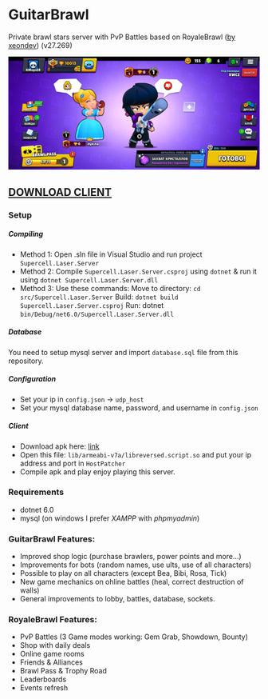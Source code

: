 # GuitarBrawl
Private brawl stars server with PvP Battles based on RoyaleBrawl ([by xeondev](https://ginhub.com/xeondev1337)) (v27.269)

![Screenshot](https://github.com/xmopser/GuitarBrawl/blob/main/screenshots/Screenshot_2025-01-26-01-12-48-136_com.miokiru.pianobrawl.jpg)

## [DOWNLOAD CLIENT](https://drive.google.com/file/d/1pZ2p6oQYDy1TWe5joe6C296Wj1EufDe9/view?usp=sharing)

### Setup
##### Compiling
- Method 1: Open .sln file in Visual Studio and run project `Supercell.Laser.Server`
- Method 2: Compile `Supercell.Laser.Server.csproj` using `dotnet` & run it using `dotnet Supercell.Laser.Server.dll`
- Method 3: Use these commands:
Move to directory: `cd src/Supercell.Laser.Server`
Build: `dotnet build Supercell.Laser.Server.csproj`
Run: dotnet `bin/Debug/net6.0/Supercell.Laser.Server.dll`
##### Database
You need to setup mysql server and import `database.sql` file from this repository.
##### Configuration
- Set your ip in `config.json` -> `udp_host`
- Set your mysql database name, password, and username in `config.json`
##### Client
- Download apk here: [link](https://drive.google.com/file/d/1pZ2p6oQYDy1TWe5joe6C296Wj1EufDe9/view?usp=sharing)
- Open this file: `lib/armeabi-v7a/libreversed.script.so` and put your ip address and port in `HostPatcher`
- Compile apk and play enjoy playing this server.

### Requirements
- dotnet 6.0
- mysql (on windows I prefer *XAMPP* with *phpmyadmin*)

### GuitarBrawl Features:
- Improved shop logic (purchase brawlers, power points and more...)
- Improvements for bots (random names, use ults, use of all characters)
- Possible to play on all characters (except Bea, Bibi, Rosa, Tick)
- New game mechanics on ohline battles (heal, correct destruction of walls)
- General improvements to lobby, battles, database, sockets.

### RoyaleBrawl Features:
- PvP Battles (3 Game modes working: Gem Grab, Showdown, Bounty)
- Shop with daily deals
- Online game rooms
- Friends & Alliances
- Brawl Pass & Trophy Road
- Leaderboards
- Events refresh
